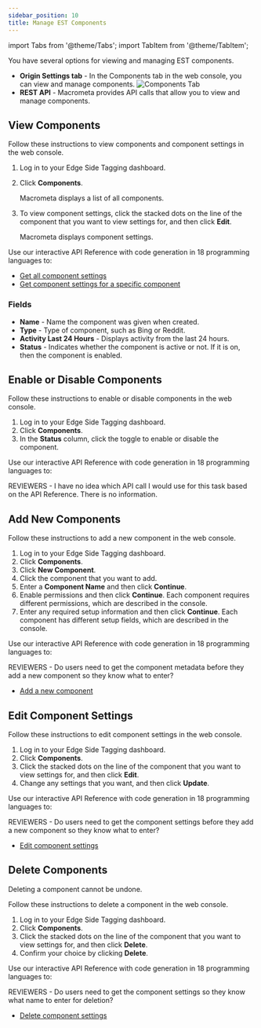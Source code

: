```yaml
---
sidebar_position: 10
title: Manage EST Components
---
```

import Tabs from '@theme/Tabs';
import TabItem from '@theme/TabItem';

You have several options for viewing and managing EST components.

- **Origin Settings tab** - In the Components tab in the web console, you can view and manage components.
  ![Components Tab](/img/photoniq/est/components-tab.png)
- **REST API** - Macrometa provides API calls that allow you to view and manage components.

## View Components

<Tabs groupId="operating-systems">
<TabItem value="console" label="Web Console">

Follow these instructions to view components and component settings in the web console.

1. Log in to your Edge Side Tagging dashboard.
2. Click **Components**.

   Macrometa displays a list of all components.

3. To view component settings, click the stacked dots on the line of the component that you want to view settings for, and then click **Edit**.

   Macrometa displays component settings.

</TabItem>
<TabItem value="api" label="REST API">

Use our interactive API Reference with code generation in 18 programming languages to:

- [Get all component settings](https://www.macrometa.com/docs/apiEst#/paths/api-est-v1-components-settings/get)
- [Get component settings for a specific component](https://www.macrometa.com/docs/apiEst#/paths/api-est-v1-components-settings-component/get)

</TabItem>
</Tabs>

### Fields

- **Name** - Name the component was given when created.
- **Type** - Type of component, such as Bing or Reddit.
- **Activity Last 24 Hours** - Displays activity from the last 24 hours.
- **Status** - Indicates whether the component is active or not. If it is on, then the component is enabled.

## Enable or Disable Components

<Tabs groupId="operating-systems">
<TabItem value="console" label="Web Console">

Follow these instructions to enable or disable components in the web console.

1. Log in to your Edge Side Tagging dashboard.
2. Click **Components**.
3. In the **Status** column, click the toggle to enable or disable the component.

</TabItem>
<TabItem value="api" label="REST API">

Use our interactive API Reference with code generation in 18 programming languages to:

REVIEWERS - I have no idea which API call I would use for this task based on the API Reference. There is no information.

</TabItem>
</Tabs>

## Add New Components

<Tabs groupId="operating-systems">
<TabItem value="console" label="Web Console">

Follow these instructions to add a new component in the web console.

1. Log in to your Edge Side Tagging dashboard.
2. Click **Components**.
3. Click **New Component**.
4. Click the component that you want to add.
5. Enter a **Component Name** and then click **Continue**.
6. Enable permissions and then click **Continue**. Each component requires different permissions, which are described in the console.
7. Enter any required setup information and then click **Continue**. Each component has different setup fields, which are described in the console.

</TabItem>
<TabItem value="api" label="REST API">

Use our interactive API Reference with code generation in 18 programming languages to:

REVIEWERS - Do users need to get the component metadata before they add a new component so they know what to enter?

- [Add a new component](https://www.macrometa.com/docs/apiEst#/paths/api-est-v1-components-settings/get)

</TabItem>
</Tabs>

## Edit Component Settings

<Tabs groupId="operating-systems">
<TabItem value="console" label="Web Console">

Follow these instructions to edit component settings in the web console.

1. Log in to your Edge Side Tagging dashboard.
2. Click **Components**.
3. Click the stacked dots on the line of the component that you want to view settings for, and then click **Edit**.
4. Change any settings that you want, and then click **Update**.

</TabItem>
<TabItem value="api" label="REST API">

Use our interactive API Reference with code generation in 18 programming languages to:

REVIEWERS - Do users need to get the component settings before they add a new component so they know what to enter?

- [Edit component settings](https://www.macrometa.com/docs/apiEst#/paths/api-est-v1-components-settings/patch)

</TabItem>
</Tabs>

## Delete Components

Deleting a component cannot be undone.

<Tabs groupId="operating-systems">
<TabItem value="console" label="Web Console">

Follow these instructions to delete a component in the web console.

1. Log in to your Edge Side Tagging dashboard.
2. Click **Components**.
3. Click the stacked dots on the line of the component that you want to view settings for, and then click **Delete**.
4. Confirm your choice by clicking **Delete**.

</TabItem>
<TabItem value="api" label="REST API">

Use our interactive API Reference with code generation in 18 programming languages to:

REVIEWERS - Do users need to get the component settings so they know what name to enter for deletion?

- [Delete component settings](https://www.macrometa.com/docs/apiEst#/paths/api-est-v1-components-settings/delete)

</TabItem>
</Tabs>
